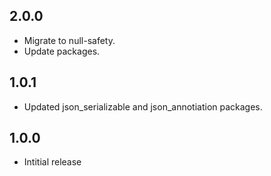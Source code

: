 ## 2.0.0

- Migrate to null-safety.
- Update packages.

## 1.0.1

- Updated json_serializable and json_annotiation packages.

## 1.0.0

- Intitial release
